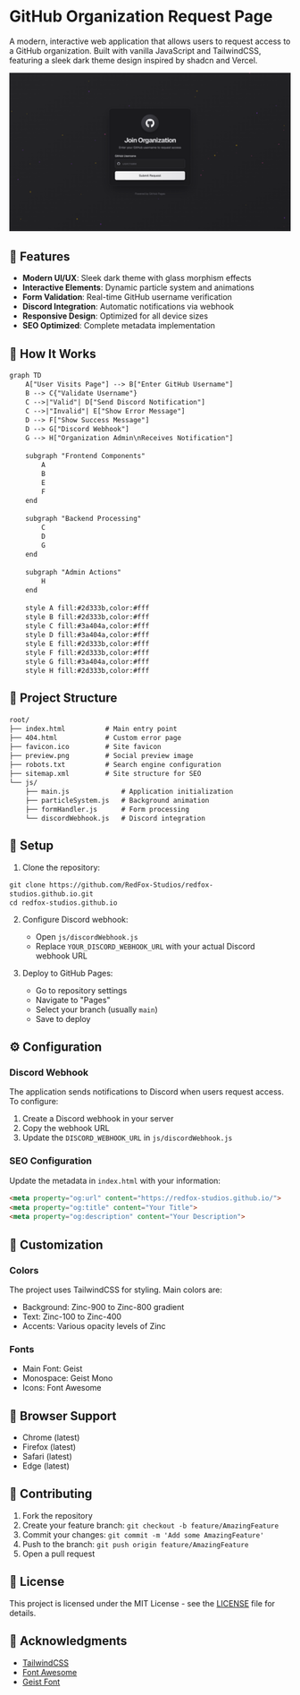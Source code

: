 # GitHub Organization Request Page

A modern, interactive web application that allows users to request access to a GitHub organization. Built with vanilla JavaScript and TailwindCSS, featuring a sleek dark theme design inspired by shadcn and Vercel.

![Preview](preview.png)

## 🌟 Features

- **Modern UI/UX**: Sleek dark theme with glass morphism effects
- **Interactive Elements**: Dynamic particle system and animations
- **Form Validation**: Real-time GitHub username verification
- **Discord Integration**: Automatic notifications via webhook
- **Responsive Design**: Optimized for all device sizes
- **SEO Optimized**: Complete metadata implementation

## 🔄 How It Works

```mermaid
graph TD
    A["User Visits Page"] --> B["Enter GitHub Username"]
    B --> C{"Validate Username"}
    C -->|"Valid"| D["Send Discord Notification"]
    C -->|"Invalid"| E["Show Error Message"]
    D --> F["Show Success Message"]
    D --> G["Discord Webhook"]
    G --> H["Organization Admin\nReceives Notification"]

    subgraph "Frontend Components"
        A
        B
        E
        F
    end

    subgraph "Backend Processing"
        C
        D
        G
    end

    subgraph "Admin Actions"
        H
    end

    style A fill:#2d333b,color:#fff
    style B fill:#2d333b,color:#fff
    style C fill:#3a404a,color:#fff
    style D fill:#3a404a,color:#fff
    style E fill:#2d333b,color:#fff
    style F fill:#2d333b,color:#fff
    style G fill:#3a404a,color:#fff
    style H fill:#2d333b,color:#fff
```


## 📁 Project Structure

```plaintext
root/
├── index.html          # Main entry point
├── 404.html            # Custom error page
├── favicon.ico         # Site favicon
├── preview.png         # Social preview image
├── robots.txt          # Search engine configuration
├── sitemap.xml         # Site structure for SEO
└── js/
    ├── main.js             # Application initialization
    ├── particleSystem.js   # Background animation
    ├── formHandler.js      # Form processing
    └── discordWebhook.js   # Discord integration
```

## 🚀 Setup

1. Clone the repository:

```shellscript
git clone https://github.com/RedFox-Studios/redfox-studios.github.io.git
cd redfox-studios.github.io
```

2. Configure Discord webhook:
   - Open `js/discordWebhook.js`
   - Replace `YOUR_DISCORD_WEBHOOK_URL` with your actual Discord webhook URL


3. Deploy to GitHub Pages:
   - Go to repository settings
   - Navigate to "Pages"
   - Select your branch (usually `main`)
   - Save to deploy


## ⚙️ Configuration

### Discord Webhook

The application sends notifications to Discord when users request access. To configure:

1. Create a Discord webhook in your server
2. Copy the webhook URL
3. Update the `DISCORD_WEBHOOK_URL` in `js/discordWebhook.js`


### SEO Configuration

Update the metadata in `index.html` with your information:

```html
<meta property="og:url" content="https://redfox-studios.github.io/">
<meta property="og:title" content="Your Title">
<meta property="og:description" content="Your Description">
```

## 🎨 Customization

### Colors

The project uses TailwindCSS for styling. Main colors are:

- Background: Zinc-900 to Zinc-800 gradient
- Text: Zinc-100 to Zinc-400
- Accents: Various opacity levels of Zinc


### Fonts

- Main Font: Geist
- Monospace: Geist Mono
- Icons: Font Awesome


## 📱 Browser Support

- Chrome (latest)
- Firefox (latest)
- Safari (latest)
- Edge (latest)


## 🤝 Contributing

1. Fork the repository
2. Create your feature branch: `git checkout -b feature/AmazingFeature`
3. Commit your changes: `git commit -m 'Add some AmazingFeature'`
4. Push to the branch: `git push origin feature/AmazingFeature`
5. Open a pull request


## 📄 License

This project is licensed under the MIT License - see the [LICENSE](LICENSE) file for details.

## 🙏 Acknowledgments

- [TailwindCSS](https://tailwindcss.com)
- [Font Awesome](https://fontawesome.com)
- [Geist Font](https://vercel.com/font)